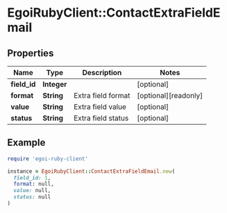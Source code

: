 # EgoiRubyClient::ContactExtraFieldEmail

## Properties

| Name | Type | Description | Notes |
| ---- | ---- | ----------- | ----- |
| **field_id** | **Integer** |  | [optional] |
| **format** | **String** | Extra field format | [optional][readonly] |
| **value** | **String** | Extra field value | [optional] |
| **status** | **String** | Extra field status | [optional] |

## Example

```ruby
require 'egoi-ruby-client'

instance = EgoiRubyClient::ContactExtraFieldEmail.new(
  field_id: 1,
  format: null,
  value: null,
  status: null
)
```

